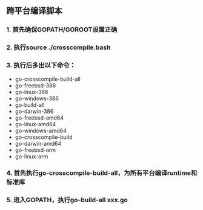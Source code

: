 ## 跨平台编译脚本

### 1. 首先确保GOPATH/GOROOT设置正确

### 2. 执行source ./crosscompile.bash

### 3. 执行后多出以下命令：

* go-crosscompile-build-all
* go-freebsd-386
* go-linux-386
* go-windows-386
* go-build-all
* go-darwin-386
* go-freebsd-amd64
* go-linux-amd64
* go-windows-amd64
* go-crosscompile-build
* go-darwin-amd64
* go-freebsd-arm
* go-linux-arm

### 4. 首先执行go-crosscompile-build-all，为所有平台编译runtime和标准库

### 5. 进入GOPATH，执行go-build-all xxx.go

